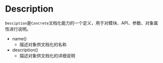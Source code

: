 # Description

`Desciption`是`Concrete`文档化能力的一个定义，用于对模块、API、参数、对象属性进行说明。

- name()
  - 描述对象供文档化的名称
- description()
  - 描述对象供文档化的详细说明

